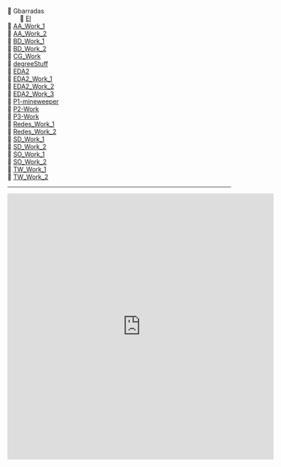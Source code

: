 📂 Gbarradas  
&emsp;&emsp;📂 [EI](UE/EI)  
📂 [AA_Work_1](AA_Work_1)  
📂 [AA_Work_2](AA_Work_2)  
📂 [BD_Work_1](BD_Work_1)  
📂 [BD_Work_2](BD_Work_2)    
📂 [CG_Work](CG-Work/)  
📂 [degreeStuff](degreeStuff)  
📂 [EDA2](EDA2)  
📂 [EDA2_Work_1](EDA2_Work_1)  
📂 [EDA2_Work_2](EDA2_Work_2)  
📂 [EDA2_Work_3](EDA2_Work_3)  
📂 [P1-mineweeper](P1-mineweeper)    
📂 [P2-Work](P2-Work)  
📂 [P3-Work](P3-Work)  
📂 [Redes_Work_1](Redes_Work_1)  
📂 [Redes_Work_2](Redes_Work_2)  
📂 [SD_Work_1](SD_Work_1)   
📂 [SD_Work_2](SD_Work_2)  
📂 [SO_Work_1](SO_Work_1)   
📂 [SO_Work_2](SO_Work_2)   
📂 [TW_Work_1](TW_Work_1)  
📂 [TW_Work_2](TW_Work_2)  

---

<iframe width="600" height="600" src="https://ionicabizau.github.io/github-profile-languages/api.html?Gbarradas" frameborder="0"></iframe>



